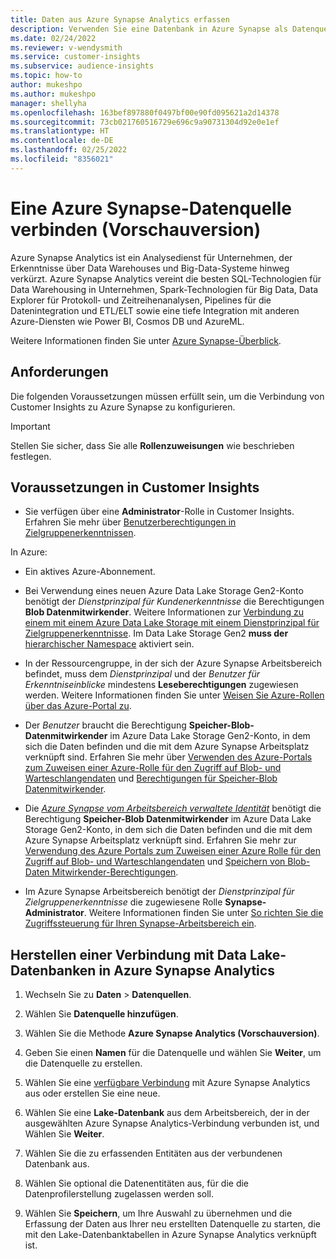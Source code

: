 ```yaml
---
title: Daten aus Azure Synapse Analytics erfassen
description: Verwenden Sie eine Datenbank in Azure Synapse als Datenquelle in Dynamics 365 Customer Insights.
ms.date: 02/24/2022
ms.reviewer: v-wendysmith
ms.service: customer-insights
ms.subservice: audience-insights
ms.topic: how-to
author: mukeshpo
ms.author: mukeshpo
manager: shellyha
ms.openlocfilehash: 163bef897880f0497bf00e90fd095621a2d14378
ms.sourcegitcommit: 73cb021760516729e696c9a90731304d92e0e1ef
ms.translationtype: HT
ms.contentlocale: de-DE
ms.lasthandoff: 02/25/2022
ms.locfileid: "8356021"
---
```

# <a name="connect-an-azure-synapse-data-source-preview"></a>Eine Azure Synapse-Datenquelle verbinden (Vorschauversion)

Azure Synapse Analytics ist ein Analysedienst für Unternehmen, der Erkenntnisse über Data Warehouses und Big-Data-Systeme hinweg verkürzt. Azure Synapse Analytics vereint die besten SQL-Technologien für Data Warehousing in Unternehmen, Spark-Technologien für Big Data, Data Explorer für Protokoll‑ und Zeitreihenanalysen, Pipelines für die Datenintegration und ETL/ELT sowie eine tiefe Integration mit anderen Azure-Diensten wie Power BI, Cosmos DB und AzureML.

Weitere Informationen finden Sie unter [Azure Synapse-Überblick](/azure/synapse-analytics/overview-what-is).

## <a name="prerequisites"></a>Anforderungen

Die folgenden Voraussetzungen müssen erfüllt sein, um die Verbindung von Customer Insights zu Azure Synapse zu konfigurieren.

> [!IMPORTANT]
> Stellen Sie sicher, dass Sie alle **Rollenzuweisungen** wie beschrieben festlegen.  

## <a name="prerequisites-in-customer-insights"></a>Voraussetzungen in Customer Insights

* Sie verfügen über eine **Administrator**-Rolle in Customer Insights. Erfahren Sie mehr über [Benutzerberechtigungen in Zielgruppenerkenntnissen](permissions.md#assign-roles-and-permissions).

In Azure: 

- Ein aktives Azure-Abonnement.

- Bei Verwendung eines neuen Azure Data Lake Storage Gen2-Konto benötigt der *Dienstprinzipal für Kundenerkenntnisse* die Berechtigungen **Blob Datenmitwirkender**. Weitere Informationen zur [Verbindung zu einem mit einem Azure Data Lake Storage mit einem Dienstprinzipal für Zielgruppenerkenntnisse](connect-service-principal.md). Im Data Lake Storage Gen2 **muss der** [hierarchischer Namespace](/azure/storage/blobs/data-lake-storage-namespace) aktiviert sein.

- In der Ressourcengruppe, in der sich der Azure Synapse Arbeitsbereich befindet, muss dem *Dienstprinzipal* und der *Benutzer für Erkenntniseinblicke* mindestens **Leseberechtigungen** zugewiesen werden. Weitere Informationen finden Sie unter [Weisen Sie Azure-Rollen über das Azure-Portal zu](/azure/role-based-access-control/role-assignments-portal).

- Der *Benutzer* braucht die Berechtigung **Speicher-Blob-Datenmitwirkender** im Azure Data Lake Storage Gen2-Konto, in dem sich die Daten befinden und die mit dem Azure Synapse Arbeitsplatz verknüpft sind. Erfahren Sie mehr über [Verwenden des Azure-Portals zum Zuweisen einer Azure-Rolle für den Zugriff auf Blob- und Warteschlangendaten](/azure/storage/common/storage-auth-aad-rbac-portal) und [Berechtigungen für Speicher-Blob Datenmitwirkender](/azure/role-based-access-control/built-in-roles#storage-blob-data-contributor).

- Die *[Azure Synapse vom Arbeitsbereich verwaltete Identität](/azure/synapse-analytics/security/synapse-workspace-managed-identity)* benötigt die Berechtigung **Speicher-Blob Datenmitwirkender** im Azure Data Lake Storage Gen2-Konto, in dem sich die Daten befinden und die mit dem Azure Synapse Arbeitsplatz verknüpft sind. Erfahren Sie mehr zur [Verwendung des Azure Portals zum Zuweisen einer Azure Rolle für den Zugriff auf Blob- und Warteschlangendaten](/azure/storage/common/storage-auth-aad-rbac-portal) und [Speichern von Blob-Daten Mitwirkender-Berechtigungen](/azure/role-based-access-control/built-in-roles#storage-blob-data-contributor).

- Im Azure Synapse Arbeitsbereich benötigt der *Dienstprinzipal für Zielgruppenerkenntnisse* die zugewiesene Rolle **Synapse-Administrator**. Weitere Informationen finden Sie unter [So richten Sie die Zugriffssteuerung für Ihren Synapse-Arbeitsbereich ein](/azure/synapse-analytics/security/how-to-set-up-access-control).

## <a name="connect-to-data-lake-databases-in-azure-synapse-analytics"></a>Herstellen einer Verbindung mit Data Lake-Datenbanken in Azure Synapse Analytics

1. Wechseln Sie zu **Daten** > **Datenquellen**.

1. Wählen Sie **Datenquelle hinzufügen**.

1. Wählen Sie die Methode **Azure Synapse Analytics (Vorschauversion)**.

1. Geben Sie einen **Namen** für die Datenquelle und wählen Sie **Weiter**, um die Datenquelle zu erstellen. 

1. Wählen Sie eine [verfügbare Verbindung](connections.md) mit Azure Synapse Analytics aus oder erstellen Sie eine neue.

1. Wählen Sie eine **Lake-Datenbank** aus dem Arbeitsbereich, der in der ausgewählten Azure Synapse Analytics-Verbindung verbunden ist, und Wählen Sie **Weiter**.

1. Wählen Sie die zu erfassenden Entitäten aus der verbundenen Datenbank aus. 

1. Wählen Sie optional die Datenentitäten aus, für die die Datenprofilerstellung zugelassen werden soll. 

1. Wählen Sie **Speichern**, um Ihre Auswahl zu übernehmen und die Erfassung der Daten aus Ihrer neu erstellten Datenquelle zu starten, die mit den Lake-Datenbanktabellen in Azure Synapse Analytics verknüpft ist.
